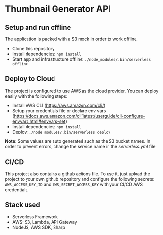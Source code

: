 # Thumbnail Generator API
## Setup and run offline
The application is packed with a S3 mock in order to work offline.

- Clone this repository
- Install dependencies: `npm install`
- Start app and infrastructure offline: `./node_modules/.bin/serverless offline`

## Deploy to Cloud
The project is configured to use AWS as the cloud provider. You can deploy easily with the following steps:

- Install AWS CLI (https://aws.amazon.com/cli/)
- Setup your credentials file or declare env vars (https://docs.aws.amazon.com/cli/latest/userguide/cli-configure-envvars.html#envvars-set)
- Install dependencies: `npm install`
- Deploy: `./node_modules/.bin/serverless deploy`

**Note**: Some values are auto generated such as the S3 bucket names. In order to prevent errors, change the service name in the *serverless.yml* file

## CI/CD
This project also contains a github actions file. To use it, just upload the project to your own github repository and configure the following secrets: `AWS_ACCESS_KEY_ID` and `AWS_SECRET_ACCESS_KEY` with your CI/CD AWS credentials.

## Stack used
- Serverless Framework
- AWS: S3, Lambda, API Gateway
- NodeJS, AWS SDK, Sharp